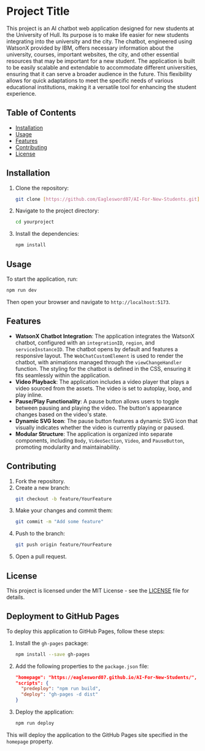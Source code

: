 # Project Title

This project is an AI chatbot web application designed for new students at the University of Hull. Its purpose is to make life easier for new students integrating into the university and the city. The chatbot, engineered using WatsonX provided by IBM, offers necessary information about the university, courses, important websites, the city, and other essential resources that may be important for a new student. The application is built to be easily scalable and extendable to accommodate different universities, ensuring that it can serve a broader audience in the future. This flexibility allows for quick adaptations to meet the specific needs of various educational institutions, making it a versatile tool for enhancing the student experience.

## Table of Contents

- [Installation](#installation)
- [Usage](#usage)
- [Features](#features)
- [Contributing](#contributing)
- [License](#license)

## Installation

1. Clone the repository:
   ```bash
   git clone [https://github.com/Eaglesword07/AI-For-New-Students.git]
   ```
2. Navigate to the project directory:
   ```bash
   cd yourproject
   ```
3. Install the dependencies:
   ```bash
   npm install
   ```

## Usage

To start the application, run:
```bash
npm run dev
```
Then open your browser and navigate to `http://localhost:5173`.

## Features

- **WatsonX Chatbot Integration**: The application integrates the WatsonX chatbot, configured with an `integrationID`, `region`, and `serviceInstanceID`. The chatbot opens by default and features a responsive layout. The `WebChatCustomElement` is used to render the chatbot, with animations managed through the `viewChangeHandler` function. The styling for the chatbot is defined in the CSS, ensuring it fits seamlessly within the application.
- **Video Playback**: The application includes a video player that plays a video sourced from the assets. The video is set to autoplay, loop, and play inline.
- **Pause/Play Functionality**: A pause button allows users to toggle between pausing and playing the video. The button's appearance changes based on the video's state.
- **Dynamic SVG Icon**: The pause button features a dynamic SVG icon that visually indicates whether the video is currently playing or paused.
- **Modular Structure**: The application is organized into separate components, including `Body`, `VideoSection`, `Video`, and `PauseButton`, promoting modularity and maintainability.

## Contributing

1. Fork the repository.
2. Create a new branch:
   ```bash
   git checkout -b feature/YourFeature
   ```
3. Make your changes and commit them:
   ```bash
   git commit -m "Add some feature"
   ```
4. Push to the branch:
   ```bash
   git push origin feature/YourFeature
   ```
5. Open a pull request.

## License

This project is licensed under the MIT License - see the [LICENSE](LICENSE) file for details.

## Deployment to GitHub Pages

To deploy this application to GitHub Pages, follow these steps:

1. Install the `gh-pages` package:
   ```bash
   npm install --save gh-pages
   ```

2. Add the following properties to the `package.json` file:
   ```json
   "homepage": "https://eaglesword07.github.io/AI-For-New-Students/",
   "scripts": {
     "predeploy": "npm run build",
     "deploy": "gh-pages -d dist"
   }
   ```

3. Deploy the application:
   ```bash
   npm run deploy
   ```
This will deploy the application to the GitHub Pages site specified in the `homepage` property.
